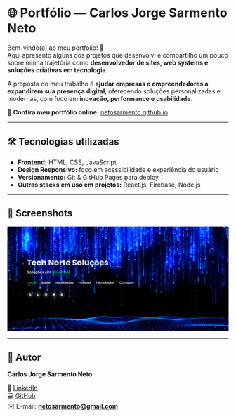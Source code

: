 # 🌐 Portfólio — Carlos Jorge Sarmento Neto  

Bem-vindo(a) ao meu portfólio! 🚀  
Aqui apresento alguns dos projetos que desenvolvi e compartilho um pouco sobre minha trajetória como **desenvolvedor de sites, web systems e soluções criativas em tecnologia**.  

A proposta do meu trabalho é **ajudar empresas e empreendedores a expandirem sua presença digital**, oferecendo soluções personalizadas e modernas, com foco em **inovação, performance e usabilidade**.  

🔗 **Confira meu portfólio online:** [netosarmento.github.io](https://technortesolucoes.com.br/)  

---

## 🛠️ Tecnologias utilizadas  

- **Frontend:** HTML, CSS, JavaScript  
- **Design Responsivo:** foco em acessibilidade e experiência do usuário  
- **Versionamento:** Git & GitHub Pages para deploy  
- **Outras stacks em uso em projetos:** React.js, Firebase, Node.js  

---

## 📸 Screenshots  

<p align="center">  
  <img src="./Screenshots/shot.png" width="800" alt="Screenshot do portfólio">  
</p>  

---

## 👤 Autor  

**Carlos Jorge Sarmento Neto**  

📎 [LinkedIn](https://www.linkedin.com/in/carlos-jorge-sarmento-neto-1689a084/)  
💻 [GitHub](https://github.com/netosarmento)  
✉️ E-mail: **[netosarmento@gmail.com](mailto:netosarmento@gmail.com)**  
